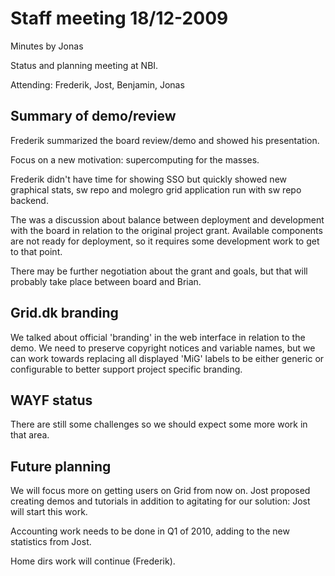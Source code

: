 # Staff meeting 18/12-2009

Minutes by Jonas


Status and planning meeting at NBI.

Attending: Frederik, Jost, Benjamin, Jonas


## Summary of demo/review

Frederik summarized the board review/demo and showed his presentation.

Focus on a new motivation: supercomputing for the masses.

Frederik didn't have time for showing SSO but quickly showed new
graphical stats, sw repo and molegro grid application run with sw repo
backend.

The was a discussion about balance between deployment and development
with the board in relation to the original project grant. Available
components are not ready for deployment, so it requires some development
work to get to that point.

There may be further negotiation about the grant and goals, but that
will probably take place between board and Brian.


## Grid.dk branding

We talked about official 'branding' in the web interface in relation to
the demo. We need to preserve copyright notices and variable names, but
we can work towards replacing all displayed 'MiG' labels to be either
generic or configurable to better support project specific branding.


## WAYF status

There are still some challenges so we should expect some more work in
that area.


## Future planning

We  will focus more on getting users on Grid from now on. Jost proposed
creating demos and tutorials in addition to agitating for our solution:
Jost will start this work.

Accounting work needs to be done in Q1 of 2010, adding to the new statistics
from Jost.

Home dirs work will continue (Frederik).